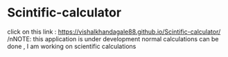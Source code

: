 # Scintific-calculator

click on this link : https://vishalkhandagale88.github.io/Scintific-calculator/
/nNOTE:
this application is under development normal calculations can be done , I am working on scientific calculations

